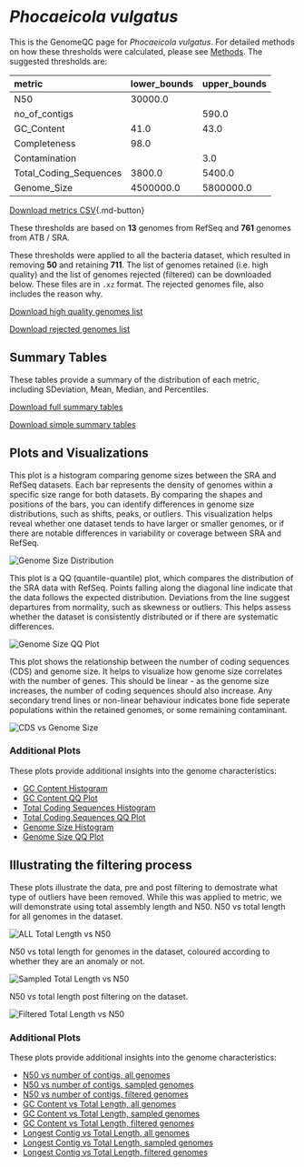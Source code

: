 # *Phocaeicola vulgatus*

This is the GenomeQC page for *Phocaeicola vulgatus*. For detailed methods on how these thresholds were calculated, please see [Methods](../../methods.md).
The suggested thresholds are: 

| metric                 | lower_bounds   | upper_bounds   |
|:-----------------------|:---------------|:---------------|
| N50                    | 30000.0        |                |
| no_of_contigs          |                | 590.0          |
| GC_Content             | 41.0           | 43.0           |
| Completeness           | 98.0           |                |
| Contamination          |                | 3.0            |
| Total_Coding_Sequences | 3800.0         | 5400.0         |
| Genome_Size            | 4500000.0      | 5800000.0      |

[Download metrics CSV](Phocaeicola_vulgatus_metrics.csv){.md-button}


These thresholds are based on **13** genomes from RefSeq and **761** genomes from ATB / SRA.

These thresholds were applied to all the bacteria dataset, which resulted in removing **50** and retaining **711**.
The list of genomes retained (i.e. high quality) and the list of genomes rejected (filtered) can be downloaded below. These files are in `.xz` format. The rejected genomes file, also includes the reason why.

[Download high quality genomes list](Phocaeicola_vulgatus_high_quality_genomes.csv.xz)


[Download rejected genomes list](Phocaeicola_vulgatus_filtered_out_genomes.csv.xz)



## Summary Tables
These tables provide a summary of the distribution of each metric, including SDeviation, Mean, Median, and Percentiles.

[Download full summary tables](summary.csv)

[Download simple summary tables](selected_summary.csv)

## Plots and Visualizations

This plot is a histogram comparing genome sizes between the SRA and RefSeq datasets. Each bar represents the density of genomes within a specific size range for both datasets. By comparing the shapes and positions of the bars, you can identify differences in genome size distributions, such as shifts, peaks, or outliers. This visualization helps reveal whether one dataset tends to have larger or smaller genomes, or if there are notable differences in variability or coverage between SRA and RefSeq.

![Genome Size Distribution](Genome_Size_refseq_histogram_kde.png)

This plot is a QQ (quantile-quantile) plot, which compares the distribution of the SRA data with RefSeq. Points falling along the diagonal line indicate that the data follows the expected distribution. Deviations from the line suggest departures from normality, such as skewness or outliers. This helps assess whether the dataset is consistently distributed or if there are systematic differences.

![Genome Size QQ Plot](Genome_Size_refseq_qqplot.png)

This plot shows the relationship between the number of coding sequences (CDS) and genome size. It helps to visualize how genome size correlates with the number of genes. This should be linear - as the genome size increases, the number of coding sequences should also increase. Any secondary trend lines or non-linear behaviour indicates bone fide seperate populations within the retained genomes, or some remaining contaminant. 

![CDS vs Genome Size](Phocaeicola_vulgatus_CDS_vs_Genome_Size.png)

### Additional Plots

These plots provide additional insights into the genome characteristics:

- [GC Content Histogram](GC_Content_refseq_histogram_kde.png)
- [GC Content QQ Plot](GC_Content_refseq_qqplot.png)
- [Total Coding Sequences Histogram](Total_Coding_Sequences_refseq_histogram_kde.png)
- [Total Coding Sequences QQ Plot](Total_Coding_Sequences_refseq_qqplot.png)
- [Genome Size Histogram](Genome_Size_refseq_histogram_kde.png)
- [Genome Size QQ Plot](Genome_Size_refseq_qqplot.png)
## Illustrating the filtering process
These plots illustrate the data, pre and post filtering to demostrate what type of outliers have been removed. While this was applied to metric, we will demonstrate using total assembly length and N50.
N50 vs total length for all genomes in the dataset.

![ALL Total Length vs N50](Phocaeicola_vulgatus_all_total_length_N50.png)

N50 vs total length for genomes in the dataset, coloured according to whether they are an anomaly or not.

![Sampled Total Length vs N50](Phocaeicola_vulgatus_sample_total_length_N50.png)

N50 vs total length post filtering on the dataset.

![Filtered Total Length vs N50](Phocaeicola_vulgatus_filt_total_length_N50.png)

### Additional Plots

These plots provide additional insights into the genome characteristics:

- [N50 vs number of contigs, all genomes](Phocaeicola_vulgatus_all_N50_number.png)
- [N50 vs number of contigs, sampled genomes](Phocaeicola_vulgatus_sample_N50_number.png)
- [N50 vs number of contigs, filtered genomes](Phocaeicola_vulgatus_filt_N50_number.png)
- [GC Content vs Total Length, all genomes](Phocaeicola_vulgatus_all_total_length_GC_Content.png)
- [GC Content vs Total Length, sampled genomes](Phocaeicola_vulgatus_sample_total_length_GC_Content.png)
- [GC Content vs Total Length, filtered genomes](Phocaeicola_vulgatus_filt_total_length_GC_Content.png)
- [Longest Contig vs Total Length, all genomes](Phocaeicola_vulgatus_all_total_length_longest.png)
- [Longest Contig vs Total Length, sampled genomes](Phocaeicola_vulgatus_sample_total_length_longest.png)
- [Longest Contig vs Total Length, filtered genomes](Phocaeicola_vulgatus_filt_total_length_longest.png)
